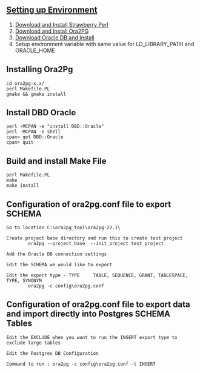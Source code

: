 ## [Setting up Environment](https://ora2pg.darold.net/documentation.html)
1. [Download and Install Strawberry Perl](http://strawberryperl.com/)
2. [Download and Install Ora2PG](https://sourceforge.net/projects/ora2pg/)
3. [Download Oracle DB and Install](https://www.oracle.com/database/technologies/oracle-database-software-downloads.html#19c)
4. Setup environment variable with same value for LD_LIBRARY_PATH and ORACLE_HOME

## Installing Ora2Pg
    cd ora2pg-x.x/
    perl Makefile.PL
    gmake && gmake install

## Install DBD Oracle
    perl -MCPAN -e "install DBD::Oracle"
    perl -MCPAN -e shell
    cpan> get DBD::Oracle
    cpan> quit

## Build and install Make File
    perl Makefile.PL
    make
    make install

## Configuration of ora2pg.conf file to export SCHEMA
    Go to location C:\ora2pg_tool\ora2pg-22.1\
    
    Create project base directory and run this to create test project
            ora2pg --project_base  --init_project test_project
    
    Add the Oracle DB connection settings
    
    Edit the SCHEMA we would like to export
    
    Edit the export type - TYPE		TABLE, SEQUENCE, GRANT, TABLESPACE, TYPE, SYNONYM
            ora2pg -c config\ora2pg.conf

## Configuration of ora2pg.conf file to export data and import directly into Postgres SCHEMA Tables
    Edit the EXCLUDE when you want to run the INSERT export type to exclude large tables
    
    Edit the Postgres DB Configuration
    
    Command to run : ora2pg -c config\ora2pg.conf -t INSERT
    

